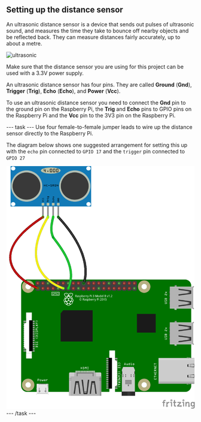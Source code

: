 ## Setting up the distance sensor

An ultrasonic distance sensor is a device that sends out pulses of ultrasonic sound, and measures the time they take to bounce off nearby objects and be reflected back. They can measure distances fairly accurately, up to about a metre.

![ultrasonic](images/Ultrasonic_Distance_Sensor.png)

Make sure that the distance sensor you are using for this project can be used with a 3.3V power supply.

An ultrasonic distance sensor has four pins. They are called **Ground** (**Gnd**), **Trigger** (**Trig**), **Echo** (**Echo**), and **Power** (**Vcc**).

To use an ultrasonic distance sensor you need to connect the **Gnd** pin to the ground pin on the Raspberry Pi, the **Trig** and **Echo** pins to GPIO pins on the Raspberry Pi and the **Vcc** pin to the 3V3 pin on the Raspberry Pi.

--- task ---
Use four female-to-female jumper leads to wire up the distance sensor directly to the Raspberry Pi.

The diagram below shows one suggested arrangement for setting this up with the `echo` pin connected to `GPIO 17` and the `trigger` pin connected to `GPIO 27`

![circuit](images/circuit_1.png)
--- /task ---


